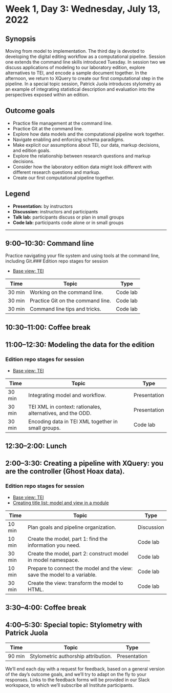 # Week 1, Day 3: Wednesday, July 13, 2022
## Synopsis

Moving from model to implementation. The third day is devoted to developing the
                digital editing workflow as a computational pipeline. Session one extends the
                command line skills introduced Tuesday. In session two we discuss applications of
                modeling to our laboratory edition, explore alternatives to TEI, and encode a sample
                document together. In the afternoon, we return to XQuery to create our first
                computational step in the pipeline. In a special topic session, Patrick Juola
                introduces stylometry as an example of integrating statistical description and
                evaluation into the perspectives exposed within an edition.

## Outcome goals
* Practice file management at the command line.
* Practice Git at the command line.
* Explore how data models and the computational pipeline work together.
* Navigate enabling and enforcing schema paradigms.
* Make explicit our assumptions about TEI, our data, markup decisions, and edition goals.
* Explore the relationship between research questions and markup decisions.
* Consider how the laboratory edition data might look different with different research questions and markup.
* Create our first computational pipeline together.

## Legend

* **Presentation:** by instructors
* **Discussion:** instructors and participants
* **Talk lab:** participants discuss or plan in small groups
* **Code lab:** participants code alone or in small groups

* * *
## 9:00–10:30: Command line

Practice navigating your file system and using tools at the command line,
                    including Git.### Edition repo stages for session

* [Base view: TEI](https://github.com/Pittsburgh-NEH-Institute/placeholder)

Time | Topic | Type
---- | ---- | ---- 
30 min | Working on the command line. | Code lab
30 min | Practice Git on the command line. | Code lab
30 min | Command line tips and tricks. | Code lab

## 10:30–11:00: Coffee break

## 11:00–12:30: Modeling the data for the edition

### Edition repo stages for session

* [Base view: TEI](https://github.com/Pittsburgh-NEH-Institute/placeholder)

Time | Topic | Type
---- | ---- | ---- 
30 min | Integrating model and workflow. | Presentation
30 min | TEI XML in context: rationales, alternatives, and the ODD. | Presentation
30 min | Encoding data in TEI XML together in small groups. | Code lab

## 12:30–2:00: Lunch

## 2:00–3:30: Creating a pipeline with XQuery: you are the controller (Ghost Hoax data).

### Edition repo stages for session

* [Base view: TEI](https://github.com/Pittsburgh-NEH-Institute/placeholder)
* [Creating title list: model and view in a module](https://github.com/Pittsburgh-NEH-Institute/placeholder)

Time | Topic | Type
---- | ---- | ---- 
10 min | Plan goals and pipeline organization. | Discussion
10 min | Create the model, part 1: find the information you need. | Code lab
30 min | Create the model, part 2: construct model in model namespace. | Code lab
10 min | Prepare to connect the model and the view: save the model to a variable. | Code lab
30 min | Create the view: transform the model to HTML. | Code lab

## 3:30–4:00: Coffee break

## 4:00–5:30: Special topic: Stylometry with Patrick Juola

Time | Topic | Type
---- | ---- | ---- 
90 min | Stylometric authorship attribution. | Presentation

We’ll end each day with a request for feedback, based on a general version of the day’s outcome goals, and we’ll try to adapt on the fly to your responses. Links to the feedback forms will be provided in our Slack workspace, to which we’ll subscribe all Institute participants.
